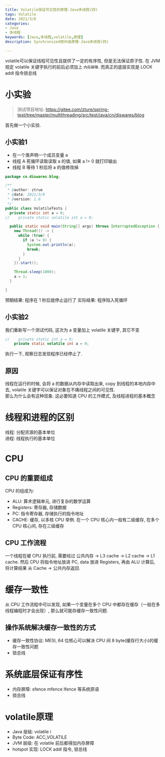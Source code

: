 ```yaml
---
title: Volatile保证可见性的原理-Java多线程(四)  
tags: Volatile  
date: 2021/3/8  
categories:
- Java
- 多线程
keywords: [Java,多线程,volatile,原理]  
description: Synchronized锁升级原理-Java多线程(四)  

---
```

volatile可以保证线程可见性且提供了一定的有序性, 但是无法保证原子性. 在 JVM 规定 volatile 关键字执行的前后必须加上 `内存屏障`. 而真正的底层实现是 LOCK addl 指令锁总线 
<!-- more -->

# 小实验

> 测试项目地址:
> https://gitee.com/zture/spring-test/tree/master/multithreading/src/test/java/cn/diswares/blog

首先做一个小实验. 

## 小实验1
- 在一个类声明一个成员变量 a
- 线程 A 死循环读取读取 a 的值, 如果 a != 0 就打印输出
- 线程 B 等待 1 秒后将 a 的值修改掉
```java
package cn.diswares.blog;

/**
 * @author: ztrue
 * @date: 2021/3/8
 * @version: 1.0
 */
public class VolatileTests {
  private static int a = 0;
//    private static volatile int a = 0;

  public static void main(String[] args) throws InterruptedException {
    new Thread(() -> {
      while (true) {
        if (a != 0) {
          System.out.println(a);
          break;
        }
      }
    }).start();

    Thread.sleep(1000);
    a = 1;
  }

}
```

预期结果: 程序在 1 秒后就停止运行了
实际结果: 程序陷入死循环

## 小实验2
我们重新写一个测试代码, 这次为 a 变量加上 volatile 关键字, 其它不变
```java
//    private static int a = 0;
    private static volatile int a = 0;
```

执行一下, 观察日志发现程序已经停止了. 

## 原因
线程在运行的时候, 会将 a 的数据从内存中读取出来, copy 到线程的本地内存中去, volatile 关键字可以保证对象在不痛线程之间的可见性.  
那么为什么会有这种现象. 这必要知道 CPU 的工作模式, 及线程进程的基本概念

# 线程和进程的区别
线程: 分配资源的基本单位    
进程: 线程执行的基本单位

# CPU
## CPU 的重要组成
CPU 的组成为: 
- ALU: 算术逻辑单元, 进行复杂的数学运算
- Registers: 寄存器, 存储数据
- PC: 指令寄存器, 存储执行的指令地址
- CACHE: 缓存, 以多核 CPU 举例. 在一个 CPU 核心内一般有二级缓存, 在多个 CPU 核心间, 存在三级缓存

## CPU 工作流程
一个线程在被 CPU 执行前, 需要经过 公共内存 -> L3 cache -> L2 cache -> L1 cache. 然后 CPU 将指令地址放进 PC, data 放进 Registers, 再由 ALU 计算后, 将计算结果 从 Cache -> 公共内存返回.

# 缓存一致性
从 CPU 工作流程中可以发现, 如果一个变量在多个 CPU 中都存在缓存（一般在多线程编程时才会出现）, 那么就可能存缓存一致性问题. 

## 操作系统解决缓存一致性的方式
- 缓存一致性协议: MESI, 64 位核心可以解决 CPU 间 8 byte(缓存行大小)的缓存一致性问题
- 锁总线

# 系统底层保证有序性
- 内存屏障: sfence mfence lfence 等系统原语
- 锁总线

# volatile原理
- Java 层级: volatile i
- Byte Code: ACC_VOLATILE
- JVM 层级: 在 volatile 前后都得加内存屏障
- hotspot 实现: LOCK addl 指令, 锁总线
